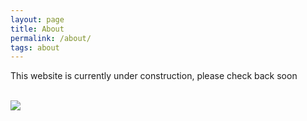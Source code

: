 ```yaml
---
layout: page
title: About
permalink: /about/
tags: about
---
```


This website is currently under construction, please check back soon 

<br />

<img src="https://media4.giphy.com/media/3orifbfYevzGcIE0Ny/giphy.gif"/>
